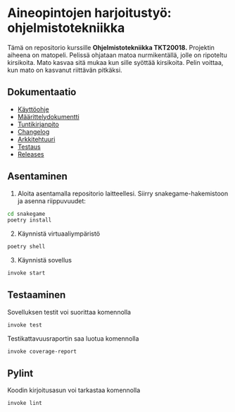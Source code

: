 # Aineopintojen harjoitustyö: ohjelmistotekniikka

Tämä on repositorio kurssille **Ohjelmistotekniikka TKT20018.** Projektin aiheena on matopeli. Pelissä ohjataan matoa nurmikentällä, jolle on ripoteltu kirsikoita.
Mato kasvaa sitä mukaa kun sille syöttää kirsikoita. Pelin voittaa, kun mato on kasvanut riittävän pitkäksi.

## Dokumentaatio

- [Käyttöohje](https://github.com/valttteri/ot-harjoitustyo/blob/main/dokumentaatio/kayttoohje.md)
- [Määrittelydokumentti](https://github.com/valttteri/ot-harjoitustyo/blob/main/dokumentaatio/maarittelydokumentti.md)
- [Tuntikirjanpito](https://github.com/valttteri/ot-harjoitustyo/blob/main/dokumentaatio/tuntikirjanpito.md)
- [Changelog](https://github.com/valttteri/ot-harjoitustyo/blob/main/dokumentaatio/changelog.md)
- [Arkkitehtuuri](https://github.com/valttteri/ot-harjoitustyo/blob/main/dokumentaatio/arkkitehtuuri.md)
- [Testaus](https://github.com/valttteri/ot-harjoitustyo/blob/main/dokumentaatio/testaus.md)
- [Releases](https://github.com/valttteri/ot-harjoitustyo/releases)

## Asentaminen

1. Aloita asentamalla repositorio laitteellesi. Siirry snakegame-hakemistoon ja asenna riippuvuudet:
```bash
cd snakegame
poetry install
```

2. Käynnistä virtuaaliympäristö
```bash
poetry shell
```

3. Käynnistä sovellus
```bash
invoke start
```

## Testaaminen

Sovelluksen testit voi suorittaa komennolla
```bash
invoke test
```

Testikattavuusraportin saa luotua komennolla
```bash
invoke coverage-report
```

## Pylint
Koodin kirjoitusasun voi tarkastaa komennolla
```bash
invoke lint
```
